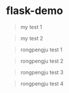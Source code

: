# flask-demo

> my test 1

> my test 2

> rongpengju test 1

> rongpengju test 2

> rongpengju test 3

> rongpengju test 4
